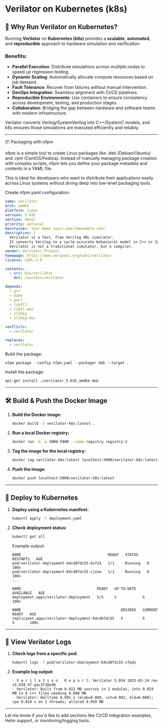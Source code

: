 # Verilator on Kubernetes (k8s)

## 🧠 Why Run Verilator on Kubernetes?

Running **Verilator** on **Kubernetes (k8s)** provides a **scalable**, **automated**, and **reproducible** approach to hardware simulation and verification.

### Benefits:
- **Parallel Execution**: Distribute simulations across multiple nodes to speed up regression testing.
- **Dynamic Scaling**: Automatically allocate compute resources based on job demand.
- **Fault Tolerance**: Recover from failures without manual intervention.
- **DevOps Integration**: Seamless alignment with CI/CD pipelines.
- **Reproducible Environments**: Use containers to ensure consistency across development, testing, and production stages.
- **Collaboration**: Bridging the gap between hardware and software teams with modern infrastructure.

Verilator converts Verilog/SystemVerilog into C++/SystemC models, and k8s ensures those simulations are executed efficiently and reliably.

---

📦 Packaging with nfpm

nfpm is a simple tool to create Linux packages like .deb (Debian/Ubuntu) and .rpm (CentOS/Fedora). Instead of manually managing package creation with complex scripts, nfpm lets you define your package metadata and contents in a YAML file.

This is ideal for developers who want to distribute their applications easily across Linux systems without diving deep into low-level packaging tools.

Create nfpm.yaml configuration:
```yaml
name: verilator
arch: amd64
platform: linux
version: 5.035
section: devel
priority: optional
maintainer: Your Name <your.email@example.com>
description: |
  Verilator is a fast, free Verilog HDL simulator.
  It converts Verilog to a cycle-accurate behavioral model in C++ or SystemC.
  Verilator is not a traditional simulator, but a compiler.
vendor: Verilator Project
homepage: https://www.veripool.org/wiki/verilator
license: LGPL-3.0

contents:
  - src: bin/verilator
    dst: /usr/bin/verilator

depends:
  - g++
  - make
  - perl
  - libfl2
  - libfl-dev
  - zlib1g
  - zlib1g-dev

conflicts:
  - verilator

replaces:
  - verilator
```

Build the package:
```
nfpm package --config nfpm.yaml --packager deb --target .
```

Install the package:
```
apt-get install ./verilator_5.035_amd64.deb
```

---

## 🛠️ Build & Push the Docker Image

1. **Build the Docker image:**
   ```bash
   docker build -t verilator-k8s:latest .
   ```

2. **Run a local Docker registry:**
   ```bash
   docker run -d -p 5000:5000 --name registry registry:2
   ```

3. **Tag the image for the local registry:**
   ```bash
   docker tag verilator-k8s:latest localhost:5000/verilator-k8s:latest
   ```

4. **Push the image:**
   ```bash
   docker push localhost:5000/verilator-k8s:latest
   ```

---

## 🚀 Deploy to Kubernetes

1. **Deploy using a Kubernetes manifest:**
   ```bash
   kubectl apply -f deployment.yaml
   ```

2. **Check deployment status:**
   ```bash
   kubectl get all
   ```

   Example output:
   ```
   NAME                                        READY   STATUS    RESTARTS   AGE
   pod/verilator-deployment-64cd8fdc55-6v724   1/1     Running   0          108s
   pod/verilator-deployment-64cd8fdc55-cjznw   1/1     Running   0          108s
   ...

   NAME                                   READY   UP-TO-DATE   AVAILABLE   AGE
   deployment.apps/verilator-deployment   5/5     5            5           108s

   NAME                                              DESIRED   CURRENT   READY   AGE
   replicaset.apps/verilator-deployment-64cd8fdc55   5         5         5       108s
   ```

---

## 📄 View Verilator Logs

1. **Check logs from a specific pod:**
   ```bash
   kubectl logs -f pod/verilator-deployment-64cd8fdc55-zfpdz
   ```

2. **Example log output:**
   ```
   - V e r i l a t i o n   R e p o r t: Verilator 5.034 2025-02-24 rev v5.034-47-gac3f30ed6
   - Verilator: Built from 0.022 MB sources in 2 modules, into 0.024 MB in 6 C++ files needing 0.000 MB
   - Verilator: Walltime 0.091 s (elab=0.000, cvt=0.082, bld=0.000); cpu 0.014 s on 1 threads; alloced 9.059 MB
   ```

---

Let me know if you'd like to add sections like CI/CD integration examples, Helm support, or monitoring/logging tools.
